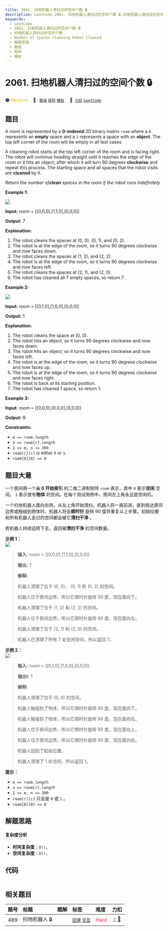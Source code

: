 ```yaml
---
title: 2061. 扫地机器人清扫过的空间个数 🔒
description: LeetCode,2061. 扫地机器人清扫过的空间个数 🔒,扫地机器人清扫过的空间个数,Number of Spaces Cleaning Robot Cleaned,解题思路,数组,矩阵,模拟
keywords:
  - LeetCode
  - 2061. 扫地机器人清扫过的空间个数 🔒
  - 扫地机器人清扫过的空间个数
  - Number of Spaces Cleaning Robot Cleaned
  - 解题思路
  - 数组
  - 矩阵
  - 模拟
---
```


# 2061. 扫地机器人清扫过的空间个数 🔒

🟠 <font color=#ffb800>Medium</font>&emsp; 🔖&ensp; [`数组`](/tag/array.md) [`矩阵`](/tag/matrix.md) [`模拟`](/tag/simulation.md)&emsp; 🔗&ensp;[`力扣`](https://leetcode.cn/problems/number-of-spaces-cleaning-robot-cleaned) [`LeetCode`](https://leetcode.com/problems/number-of-spaces-cleaning-robot-cleaned)

## 题目

A room is represented by a **0-indexed** 2D binary matrix `room` where a `0`
represents an **empty** space and a `1` represents a space with an **object**.
The top left corner of the room will be empty in all test cases.

A cleaning robot starts at the top left corner of the room and is facing
right. The robot will continue heading straight until it reaches the edge of
the room or it hits an object, after which it will turn 90 degrees
**clockwise** and repeat this process. The starting space and all spaces that
the robot visits are **cleaned** by it.

Return _the number of**clean** spaces in the room if the robot runs
indefinitely._



**Example 1:**

![](https://fastly.jsdelivr.net/gh/doocs/leetcode@main/solution/2000-2099/2061.Number%20of%20Spaces%20Cleaning%20Robot%20Cleaned/images/image-20211101204703-1.png)



**Input:** room = [[0,0,0],[1,1,0],[0,0,0]]

**Output:** 7

**Explanation:**

  1. ​​​​​​​The robot cleans the spaces at (0, 0), (0, 1), and (0, 2).
  2. The robot is at the edge of the room, so it turns 90 degrees clockwise and now faces down.
  3. The robot cleans the spaces at (1, 2), and (2, 2).
  4. The robot is at the edge of the room, so it turns 90 degrees clockwise and now faces left.
  5. The robot cleans the spaces at (2, 1), and (2, 0).
  6. The robot has cleaned all 7 empty spaces, so return 7.

**Example 2:**

![](https://fastly.jsdelivr.net/gh/doocs/leetcode@main/solution/2000-2099/2061.Number%20of%20Spaces%20Cleaning%20Robot%20Cleaned/images/image-20211101204736-2.png)



**Input:** room = [[0,1,0],[1,0,0],[0,0,0]]

**Output:** 1

**Explanation:**

  1. The robot cleans the space at (0, 0).
  2. The robot hits an object, so it turns 90 degrees clockwise and now faces down.
  3. The robot hits an object, so it turns 90 degrees clockwise and now faces left.
  4. The robot is at the edge of the room, so it turns 90 degrees clockwise and now faces up.
  5. The robot is at the edge of the room, so it turns 90 degrees clockwise and now faces right.
  6. The robot is back at its starting position.
  7. The robot has cleaned 1 space, so return 1.

**Example 3:**

**Input:** room = [[0,0,0],[0,0,0],[0,0,0]]

**Output:** 8​​​​​​​





**Constraints:**

  * `m == room.length`
  * `n == room[r].length`
  * `1 <= m, n <= 300`
  * `room[r][c]` is either `0` or `1`.
  * `room[0][0] == 0`


## 题目大意

一个房间用一个**从 0 开始索引** 的二维二进制矩阵 `room` 表示，其中 `0` 表示**空闲** 空间， `1` 表示放有**物体**
的空间。在每个测试用例中，房间左上角永远是空闲的。

一个扫地机器人面向右侧，从左上角开始清扫。机器人将一直前进，直到抵达房间边界或触碰到物体时，机器人将会**顺时针** 旋转 90
度并重复以上步骤。初始位置和所有机器人走过的空间都会被它**清扫干净** 。

若机器人持续运转下去，返回被**清扫干净** 的空间数量。



**示例 1：**  
![](https://fastly.jsdelivr.net/gh/doocs/leetcode@main/solution/2000-2099/2061.Number%20of%20Spaces%20Cleaning%20Robot%20Cleaned/images/image-20211101204703-1.png)

> 
> 
> 
> 
> 
> **输入:** room = [[0,0,0],[1,1,0],[0,0,0]]
> 
> **输出:** 7
> 
> **解释:**
> 
> 机器人清理了位于 (0, 0)、 (0, 1) 和 (0, 2) 的空间。
> 
> 机器人位于房间边界，所以它顺时针旋转 90 度，现在面向下。
> 
> 机器人清理了位于 (1, 2) 和 (2, 2) 的空间。
> 
> 机器人位于房间边界，所以它顺时针旋转 90 度，现在面向左。
> 
> 机器人清理了位于 (2, 1) 和 (2, 0) 的空间。
> 
> 机器人已清理了所有 7 处空闲空间，所以返回 7。
> 
> 

**示例 2：**  
![](https://fastly.jsdelivr.net/gh/doocs/leetcode@main/solution/2000-2099/2061.Number%20of%20Spaces%20Cleaning%20Robot%20Cleaned/images/image-20211101204736-2.png)

> 
> 
> 
> 
> 
> **输入:** room = [[0,1,0],[1,0,0],[0,0,0]]
> 
> **输出t:** 1
> 
> **解释:**
> 
> 机器人清理了位于 (0, 0) 的空间。
> 
> 机器人触碰到了物体，所以它顺时针旋转 90 度，现在面向下。
> 
> 机器人触碰到了物体，所以它顺时针旋转 90 度，现在面向左。
> 
> 机器人位于房间边界，所以它顺时针旋转 90 度，现在面向上。
> 
> 机器人位于房间边界，所以它顺时针旋转 90 度，现在面向右。
> 
> 机器人回到了起始位置。
> 
> 机器人清理了 1 处空间，所以返回 1。
> 
> 



**提示：**

  * `m == room.length`
  * `n == room[r].length`
  * `1 <= m, n <= 300`
  * `room[r][c]` 只会是 `0` 或 `1` 。
  * `room[0][0] == 0`


## 解题思路

#### 复杂度分析

- **时间复杂度**：`O()`，
- **空间复杂度**：`O()`，

## 代码

```javascript

```

## 相关题目

<!-- prettier-ignore -->
| 题号 | 标题 | 题解 | 标签 | 难度 | 力扣 |
| :------: | :------ | :------: | :------ | :------ | :------: |
| 489 | 扫地机器人 🔒 |  |  [`回溯`](/tag/backtracking.md) [`交互`](/tag/interactive.md) | <font color=#ff334b>Hard</font> | [🀄️](https://leetcode.cn/problems/robot-room-cleaner) [🔗](https://leetcode.com/problems/robot-room-cleaner) |